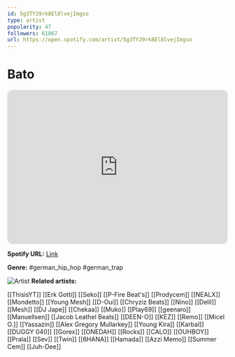 ```yaml
---
id: 5g3TY29rk8El8lvejImgso
type: artist
popularity: 47
followers: 61867
url: https://open.spotify.com/artist/5g3TY29rk8El8lvejImgso
---
```

# Bato

<iframe style="border-radius:12px" src="https://open.spotify.com/embed/artist/5g3TY29rk8El8lvejImgso" width="100%" height="352" frameBorder="0" allowfullscreen="" allow="autoplay; clipboard-write; encrypted-media; fullscreen; picture-in-picture" loading="lazy"></iframe>

**Spotify URL:** [Link](https://open.spotify.com/artist/5g3TY29rk8El8lvejImgso)

**Genre:**  #german_hip_hop #german_trap

![Artist](https://i.scdn.co/image/ab6761610000e5eb6849c5683b8cde593f925424)
**Related artists:**

[[ThisisYT]]
[[Erk Gotti]]
[[Seko]]
[[P-Fire Beat's]]
[[Prodycem]]
[[NEALX]]
[[Mondetto]]
[[Young Mesh]]
[[D-Oui]]
[[Chryziz Beats]]
[[Nino]]
[[Delil]]
[[Mesh]]
[[DJ Jape]]
[[Chekaa]]
[[Muko]]
[[Play69]]
[[geenaro]]
[[Manuellsen]]
[[Jacob Leathel Beats]]
[[DEEN-O]]
[[KEZ]]
[[Remo]]
[[Micel O.]]
[[Yassazin]]
[[Alex Gregory Mullarkey]]
[[Young Kira]]
[[Karbal]]
[[DUGGY 040]]
[[Gorex]]
[[ONEDAH]]
[[Rocks]]
[[CALO]]
[[OUHBOY]]
[[Prala]]
[[Sev]]
[[Twin]]
[[6HANA]]
[[Hamada]]
[[Azzi Memo]]
[[Summer Cem]]
[[Juh-Dee]]
